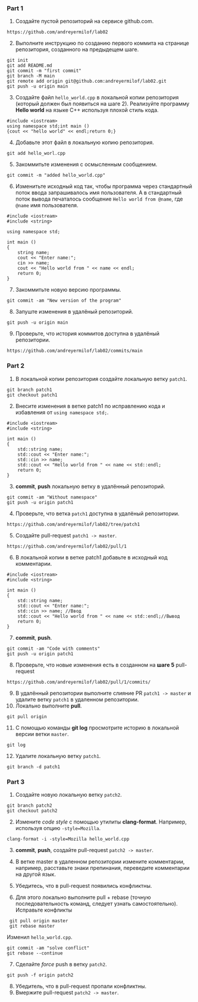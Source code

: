 ### Part 1
1. Создайте пустой репозиторий на сервисе github.com.
```
https://github.com/andreyermilof/lab02
```
2. Выполните инструкцию по созданию первого коммита на странице репозитория, созданного на предыдещем шаге.
```
git init
git add README.md
git commit -m "first commit"
git branch -M main
git remote add origin git@github.com:andreyermilof/lab02.git
git push -u origin main
```
3. Создайте файл `hello_world.cpp` в локальной копии репозитория (который должен был появиться на шаге 2). Реализуйте программу **Hello world** на языке C++ используя плохой стиль кода. 
```
#include <iostream>
using namespace std;int main ()
{cout << "hello world" << endl;return 0;}
```
4. Добавьте этот файл в локальную копию репозитория.
```
git add hello_worl.cpp
```
5. Закоммитьте изменения с осмысленным сообщением.
```
git commit -m "added hello_world.cpp"
```
6. Изменитьте исходный код так, чтобы программа через стандартный поток ввода запрашивалось имя пользователя. А в стандартный поток вывода печаталось сообщение `Hello world from @name`, где `@name` имя пользователя.
```
#include <iostream>
#include <string>

using namespace std;

int main ()
{
    string name;
    cout << "Enter name:";
    cin >> name;
    cout << "Hello world from " << name << endl;
    return 0;
}
```
7. Закоммитьте новую версию программы.
```
git commit -am "New version of the program"
```
8. Запуште изменения в удалёный репозиторий.
```
git push -u origin main
```
9. Проверьте, что история коммитов доступна в удалёный репозитории.
```
https://github.com/andreyermilof/lab02/commits/main
```
### Part 2
1. В локальной копии репозитория создайте локальную ветку `patch1`.
```
git branch patch1
git checkout patch1
```
2. Внесите изменения в ветке patch1 по исправлению кода и избавления от `using namespace std;`.
```
#include <iostream>
#include <string>

int main ()
{
    std::string name;
    std::cout << "Enter name:";
    std::cin >> name;
    std::cout << "Hello world from " << name << std::endl;
    return 0;
}
```
3. **commit**, **push** локальную ветку в удалённый репозиторий.
```
git commit -am "Without namespace"
git push -u origin patch1
```
4. Проверьте, что ветка `patch1` доступна в удалёный репозитории.
```
https://github.com/andreyermilof/lab02/tree/patch1
```
5. Создайте pull-request `patch1 -> master`.
```
https://github.com/andreyermilof/lab02/pull/1
```
6. В локальной копии в ветке patch1 добавьте в исходный код комментарии.
```
#include <iostream>
#include <string>

int main ()
{
    std::string name;
    std::cout << "Enter name:";
    std::cin >> name; //Ввод
    std::cout << "Hello world from " << name << std::endl;//Вывод
    return 0;
}
```
7. **commit**, **push**.
```
git commit -am "Code with comments"
git push -u origin patch1
```
8. Проверьте, что новые изменения есть в созданном на **шаге 5** pull-request
```
https://github.com/andreyermilof/lab02/pull/1/commits/
```
9. В удалённый репозитории выполните слияние PR `patch1 -> master` и удалите ветку `patch1` в удаленном репозитории.
10. Локально выполните **pull**.
```
git pull origin
```
11. С помощью команды **git log** просмотрите историю в локальной версии ветки `master`.
```
git log
```
12. Удалите локальную ветку `patch1`.
```
git branch -d patch1
```
### Part 3
1. Создайте новую локальную ветку `patch2`.
```
git branch patch2
git checkout patch2
```
2. Измените *code style* с помощью утилиты **clang-format**. Например, используя опцию `-style=Mozilla`.
```
clang-format -i -style=Mozilla hello_world.cpp
```
3. **commit**, **push**, создайте pull-request `patch2 -> master`.

4. В ветке master в удаленном репозитории измените комментарии, например, расставьте знаки препинания, переведите комментарии на другой язык.

5. Убедитесь, что в pull-request появились конфликтны.

6. Для этого локально выполните pull + rebase (точную последовательность команд, следует узнать самостоятельно). Исправьте конфликты
```
 git pull origin master
 git rebase master
```
Изменил `hello_world.cpp`.
```
git commit -am "solve conflict"
git rebase --continue
```
7. Сделайте *force* push в ветку `patch2`.
```
git push -f origin patch2
```
8. Убедитель, что в pull-request пропали конфликтны.
9. Вмержите pull-request `patch2 -> master`.